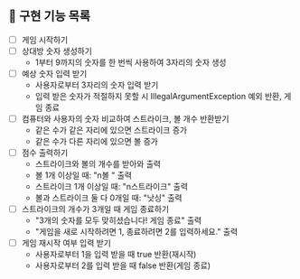 ## 🚀 구현 기능 목록
- [ ] 게임 시작하기
- [ ] 상대방 숫자 생성하기
  - 1부터 9까지의 숫자를 한 번씩 사용하여 3자리의 숫자 생성
- [ ] 예상 숫자 입력 받기
  - 사용자로부터 3자리의 숫자 입력 받기
  - 입력 받은 숫자가 적절하지 못할 시 IllegalArgumentException 예외 반환, 게임 종료
- [ ] 컴퓨터와 사용자의 숫자 비교하여 스트라이크, 볼 개수 반환받기
  - 같은 수가 같은 자리에 있으면 스트라이크 증가
  - 같은 수가 다른 자리에 있으면 볼 증가
- [ ] 점수 출력하기
  - 스트라이크와 볼의 개수를 받아와 출력
  - 볼 1개 이상일 때: "n볼 " 출력
  - 스트라이크 1개 이상일 때: "n스트라이크" 출력
  - 볼과 스트라이크 둘 다 0개일 때: "낫싱" 출력
- [ ] 스트라이크의 개수가 3개일 때 게임 종료하기
  - "3개의 숫자를 모두 맞히셨습니다! 게임 종료" 출력
  - "게임을 새로 시작하려면 1, 종료하려면 2를 입력하세요." 출력
- [ ] 게임 재시작 여부 입력 받기
  - 사용자로부터 1을 입력 받을 때 true 반환(재시작)
  - 사용자로부터 2를 입력 받을 때 false 반환(게임 종료)   
